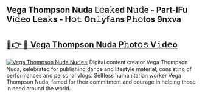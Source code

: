 ## Vega Thompson Nuda L𝚎a𝚔ed N𝚞𝚍e - Part-lFu Vi𝚍𝚎o L𝚎a𝚔s - H𝚘𝚝 O𝚗𝚕yf𝚊ns P𝚑𝚘tos 9nxva

# <h2><a href="http://kf9xt9g.oniu.top/?m=Vega+Thompson+Nuda">🔗👉 🔴 Vega Thompson Nuda P𝚑ot𝚘𝚜 V𝚒d𝚎o</a></h2>

[![Vega Thompson Nuda Nu𝚍e𝚜](https://i.imgur.com/0qMVB7G.gif)](http://kf9xt9g.oniu.top/?m=Vega+Thompson+Nuda)
Digital content creator Vega Thompson Nuda, celebrated for publishing dance and lifestyle material, consisting of performances and personal vlogs. Selfless humanitarian worker Vega Thompson Nuda, famed for their commitment and courage in helping those in need around the world.  
